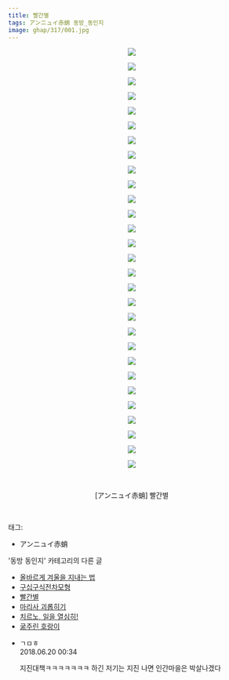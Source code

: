 ```yaml
---
title: 빨간별
tags: アンニュイ赤蛸 동방_동인지
image: ghap/317/001.jpg
---
```

<div class="article">
<p style="text-align: center; clear: none; float: none;"><img src="{{ site.nasurl }}/ghap/317/001.jpg"/></p>
<p style="text-align: center; clear: none; float: none;"><img src="{{ site.nasurl }}/ghap/317/002.jpg"/></p>
<p style="text-align: center; clear: none; float: none;"><img src="{{ site.nasurl }}/ghap/317/003.jpg"/></p>
<p style="text-align: center; clear: none; float: none;"><img src="{{ site.nasurl }}/ghap/317/004.jpg"/></p>
<p style="text-align: center; clear: none; float: none;"><img src="{{ site.nasurl }}/ghap/317/005.jpg"/></p>
<p style="text-align: center; clear: none; float: none;"><img src="{{ site.nasurl }}/ghap/317/006.jpg"/></p>
<p style="text-align: center; clear: none; float: none;"><img src="{{ site.nasurl }}/ghap/317/007.jpg"/></p>
<p style="text-align: center; clear: none; float: none;"><img src="{{ site.nasurl }}/ghap/317/008.jpg"/></p>
<p style="text-align: center; clear: none; float: none;"><img src="{{ site.nasurl }}/ghap/317/009.jpg"/></p>
<p style="text-align: center; clear: none; float: none;"><img src="{{ site.nasurl }}/ghap/317/010.jpg"/></p>
<p style="text-align: center; clear: none; float: none;"><img src="{{ site.nasurl }}/ghap/317/011.jpg"/></p>
<p style="text-align: center; clear: none; float: none;"><img src="{{ site.nasurl }}/ghap/317/012.jpg"/></p>
<p style="text-align: center; clear: none; float: none;"><img src="{{ site.nasurl }}/ghap/317/013.jpg"/></p>
<p style="text-align: center; clear: none; float: none;"><img src="{{ site.nasurl }}/ghap/317/014.jpg"/></p>
<p style="text-align: center; clear: none; float: none;"><img src="{{ site.nasurl }}/ghap/317/015.jpg"/></p>
<p style="text-align: center; clear: none; float: none;"><img src="{{ site.nasurl }}/ghap/317/016.jpg"/></p>
<p style="text-align: center; clear: none; float: none;"><img src="{{ site.nasurl }}/ghap/317/017.jpg"/></p>
<p style="text-align: center; clear: none; float: none;"><img src="{{ site.nasurl }}/ghap/317/018.jpg"/></p>
<p style="text-align: center; clear: none; float: none;"><img src="{{ site.nasurl }}/ghap/317/019.jpg"/></p>
<p style="text-align: center; clear: none; float: none;"><img src="{{ site.nasurl }}/ghap/317/020.jpg"/></p>
<p style="text-align: center; clear: none; float: none;"><img src="{{ site.nasurl }}/ghap/317/021.jpg"/></p>
<p style="text-align: center; clear: none; float: none;"><img src="{{ site.nasurl }}/ghap/317/022.jpg"/></p>
<p style="text-align: center; clear: none; float: none;"><img src="{{ site.nasurl }}/ghap/317/023.jpg"/></p>
<p style="text-align: center; clear: none; float: none;"><img src="{{ site.nasurl }}/ghap/317/024.jpg"/></p>
<p style="text-align: center; clear: none; float: none;"><img src="{{ site.nasurl }}/ghap/317/025.jpg"/></p>
<p style="text-align: center; clear: none; float: none;"><img src="{{ site.nasurl }}/ghap/317/026.jpg"/></p>
<p style="text-align: center; clear: none; float: none;"><img src="{{ site.nasurl }}/ghap/317/027.jpg"/></p>
<p style="text-align: center; clear: none; float: none;"><img src="{{ site.nasurl }}/ghap/317/028.jpg"/></p>
<p style="text-align: center; clear: none; float: none;"><img src="{{ site.nasurl }}/ghap/317/029.jpg"/></p>
<p style="text-align: center; clear: none; float: none;"><br/></p>
<p style="text-align: center; clear: none; float: none;">[アンニュイ赤蛸] 빨간별</p>
<p><br/></p>
</div><div class="tagTrail">
<p>태그: </p>
<ul>
<li>アンニュイ赤蛸</li>
</ul>
</div><div class="another">
<p>'동방 동인지' 카테고리의 다른 글</p>
<ul>
<li><a href="/2016-06-20-ghap_321">올바르게 겨울을 지내는 법</a></li>
<li><a href="/2016-06-20-ghap_318">구십구식전차모형</a></li>
<li><a href="/2016-06-20-ghap_317">빨간별</a></li>
<li><a href="/2016-06-20-ghap_316">마리사 괴롭히기</a></li>
<li><a href="/2016-06-20-ghap_315">치르노, 일을 열심히!</a></li>
<li><a href="/2016-06-20-ghap_314">굶주린 호랑이</a></li>
</ul>
</div><div class="cb_module cb_fluid">
<div class="cb_wrt cb_profile">
<div class="comment">
<ul>
<li class="cb_thumb_off" id="comment15272873">
<div class="cb_comment_area">
<div class="cb_info_area">
<div class="cb_section">
<span class="cb_nick_name">ㄱㅁㅎ</span>
</div>
<div class="cb_section">
<span class="cb_date">2018.06.20 00:34 </span>
</div>
</div>
<div class="cb_dsc_comment">
<p class="cb_dsc">
											지진대책ㅋㅋㅋㅋㅋㅋㅋ 하긴 저기는 지진 나면 인간마을은 박살나겠다
										</p>
</div>
</div></li>
</ul>
</div>
</div><!-- commentList close -->
</div>